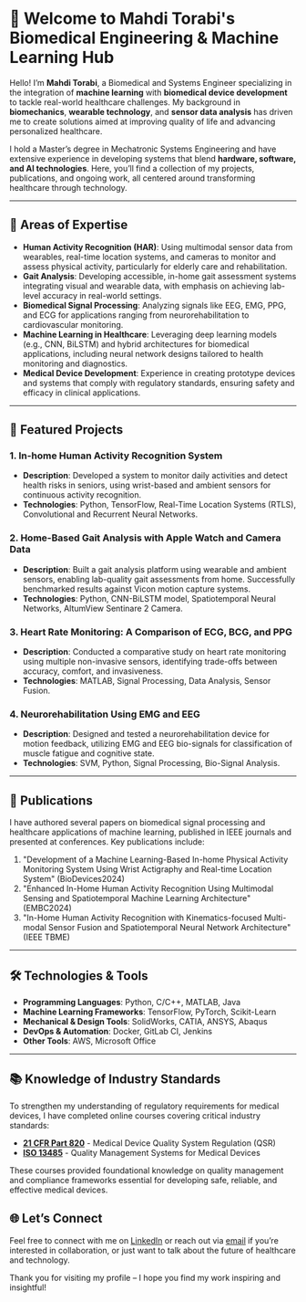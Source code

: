 # 👋 Welcome to Mahdi Torabi's Biomedical Engineering & Machine Learning Hub

Hello! I’m **Mahdi Torabi**, a Biomedical and Systems Engineer specializing in the integration of **machine learning** with **biomedical device development** to tackle real-world healthcare challenges. My background in **biomechanics**, **wearable technology**, and **sensor data analysis** has driven me to create solutions aimed at improving quality of life and advancing personalized healthcare.

I hold a Master’s degree in Mechatronic Systems Engineering and have extensive experience in developing systems that blend **hardware, software, and AI technologies**. Here, you’ll find a collection of my projects, publications, and ongoing work, all centered around transforming healthcare through technology.

---

## 🔬 Areas of Expertise

- **Human Activity Recognition (HAR)**: Using multimodal sensor data from wearables, real-time location systems, and cameras to monitor and assess physical activity, particularly for elderly care and rehabilitation.
- **Gait Analysis**: Developing accessible, in-home gait assessment systems integrating visual and wearable data, with emphasis on achieving lab-level accuracy in real-world settings.
- **Biomedical Signal Processing**: Analyzing signals like EEG, EMG, PPG, and ECG for applications ranging from neurorehabilitation to cardiovascular monitoring.
- **Machine Learning in Healthcare**: Leveraging deep learning models (e.g., CNN, BiLSTM) and hybrid architectures for biomedical applications, including neural network designs tailored to health monitoring and diagnostics.
- **Medical Device Development**: Experience in creating prototype devices and systems that comply with regulatory standards, ensuring safety and efficacy in clinical applications.

---

## 🧪 Featured Projects

### 1. In-home Human Activity Recognition System
   - **Description**: Developed a system to monitor daily activities and detect health risks in seniors, using wrist-based and ambient sensors for continuous activity recognition.
   - **Technologies**: Python, TensorFlow, Real-Time Location Systems (RTLS), Convolutional and Recurrent Neural Networks.

### 2. Home-Based Gait Analysis with Apple Watch and Camera Data
   - **Description**: Built a gait analysis platform using wearable and ambient sensors, enabling lab-quality gait assessments from home. Successfully benchmarked results against Vicon motion capture systems.
   - **Technologies**: Python, CNN-BiLSTM model, Spatiotemporal Neural Networks, AltumView Sentinare 2 Camera.

### 3. Heart Rate Monitoring: A Comparison of ECG, BCG, and PPG
   - **Description**: Conducted a comparative study on heart rate monitoring using multiple non-invasive sensors, identifying trade-offs between accuracy, comfort, and invasiveness.
   - **Technologies**: MATLAB, Signal Processing, Data Analysis, Sensor Fusion.

### 4. Neurorehabilitation Using EMG and EEG
   - **Description**: Designed and tested a neurorehabilitation device for motion feedback, utilizing EMG and EEG bio-signals for classification of muscle fatigue and cognitive state.
   - **Technologies**: SVM, Python, Signal Processing, Bio-Signal Analysis.

---

## 📜 Publications

I have authored several papers on biomedical signal processing and healthcare applications of machine learning, published in IEEE journals and presented at conferences. Key publications include:

1. "Development of a Machine Learning-Based In-home Physical Activity Monitoring System Using Wrist Actigraphy and Real-time Location System" (BioDevices2024)
2. "Enhanced In-Home Human Activity Recognition Using Multimodal Sensing and Spatiotemporal Machine Learning Architecture" (EMBC2024)
3. "In-Home Human Activity Recognition with Kinematics-focused Multi-modal Sensor Fusion and Spatiotemporal Neural Network Architecture" (IEEE TBME)


---

## 🛠️ Technologies & Tools

- **Programming Languages**: Python, C/C++, MATLAB, Java
- **Machine Learning Frameworks**: TensorFlow, PyTorch, Scikit-Learn
- **Mechanical & Design Tools**: SolidWorks, CATIA, ANSYS, Abaqus
- **DevOps & Automation**: Docker, GitLab CI, Jenkins
- **Other Tools**: AWS, Microsoft Office

---

## 📚 Knowledge of Industry Standards

To strengthen my understanding of regulatory requirements for medical devices, I have completed online courses covering critical industry standards:

- **[21 CFR Part 820](https://www.udemy.com/course/21-cfr-part-820-medical-device-qsr-practice-exam/?couponCode=KEEPLEARNING)** - Medical Device Quality System Regulation (QSR)
- **[ISO 13485](https://www.udemy.com/course/iso13485-medical-devices-qms/?couponCode=KEEPLEARNING)** - Quality Management Systems for Medical Devices

These courses provided foundational knowledge on quality management and compliance frameworks essential for developing safe, reliable, and effective medical devices.


## 🌐 Let’s Connect

Feel free to connect with me on [LinkedIn](http://www.linkedin.com/in/mahdi-torabi) or reach out via [email](mailto:Mato.1376@gmail.com) if you’re interested in collaboration, or just want to talk about the future of healthcare and technology. 

Thank you for visiting my profile – I hope you find my work inspiring and insightful!
